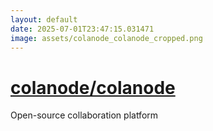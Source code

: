 ```yaml
---
layout: default
date: 2025-07-01T23:47:15.031471
image: assets/colanode_colanode_cropped.png
---
```


# [colanode/colanode](https://github.com/colanode/colanode)

Open-source collaboration platform
